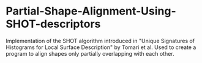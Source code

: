 # Partial-Shape-Alignment-Using-SHOT-descriptors
Implementation of the SHOT algorithm introduced in "Unique Signatures of Histograms for Local Surface  Description" by Tomari et al. Used to create a program to align shapes only partially overlapping with each other. 
